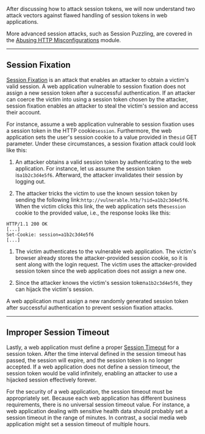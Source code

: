 ﻿After discussing how to attack session tokens, we will now understand two attack vectors against flawed handling of session tokens in web applications.

More advanced session attacks, such as Session Puzzling, are covered in the [Abusing HTTP Misconfigurations](https://academy.hackthebox.com/module/details/189) module.

---

## Session Fixation

[Session Fixation](https://owasp.org/www-community/attacks/Session_fixation) is an attack that enables an attacker to obtain a victim's valid session. A web application vulnerable to session fixation does not assign a new session token after a successful authentication. If an attacker can coerce the victim into using a session token chosen by the attacker, session fixation enables an attacker to steal the victim's session and access their account.

For instance, assume a web application vulnerable to session fixation uses a session token in the HTTP cookie`session`. Furthermore, the web application sets the user's session cookie to a value provided in the`sid` GET parameter. Under these circumstances, a session fixation attack could look like this:

1. An attacker obtains a valid session token by authenticating to the web application. For instance, let us assume the session token is`a1b2c3d4e5f6`. Afterward, the attacker invalidates their session by logging out.
 
2. The attacker tricks the victim to use the known session token by sending the following link:`http://vulnerable.htb/?sid=a1b2c3d4e5f6`. When the victim clicks this link, the web application sets the`session` cookie to the provided value, i.e., the response looks like this:
 


```http
HTTP/1.1 200 OK
[...]
Set-Cookie: session=a1b2c3d4e5f6
[...]
```

1. The victim authenticates to the vulnerable web application. The victim's browser already stores the attacker-provided session cookie, so it is sent along with the login request. The victim uses the attacker-provided session token since the web application does not assign a new one.
 
2. Since the attacker knows the victim's session token`a1b2c3d4e5f6`, they can hijack the victim's session.
 

A web application must assign a new randomly generated session token after successful authentication to prevent session fixation attacks.

---

## Improper Session Timeout

Lastly, a web application must define a proper [Session Timeout](https://owasp.org/www-community/Session_Timeout) for a session token. After the time interval defined in the session timeout has passed, the session will expire, and the session token is no longer accepted. If a web application does not define a session timeout, the session token would be valid infinitely, enabling an attacker to use a hijacked session effectively forever.

For the security of a web application, the session timeout must be appropriately set. Because each web application has different business requirements, there is no universal session timeout value. For instance, a web application dealing with sensitive health data should probably set a session timeout in the range of minutes. In contrast, a social media web application might set a session timeout of multiple hours.
